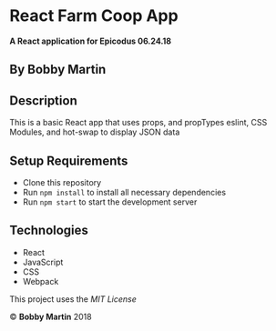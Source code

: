 # React Farm Coop App
**A React application for Epicodus 06.24.18**

## By Bobby Martin

## Description
This is a basic React app that uses props, and propTypes eslint, CSS Modules, and hot-swap to display JSON data

## Setup Requirements

* Clone this repository
* Run `npm install` to install all necessary dependencies
* Run `npm start` to start the development server

## Technologies
* React
* JavaScript
* CSS
* Webpack

This project uses the _MIT License_  

&copy; **Bobby Martin** 2018
